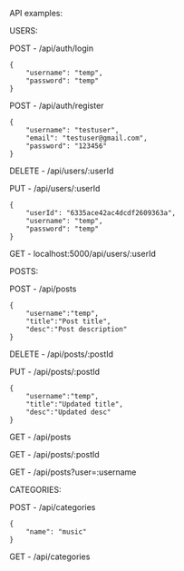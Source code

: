 API examples:

USERS:

POST - /api/auth/login
```
{
    "username": "temp",
    "password": "temp"
}
```

POST - /api/auth/register
```
{
    "username": "testuser",
    "email": "testuser@gmail.com",
    "password": "123456"
}
```

DELETE - /api/users/:userId

PUT - /api/users/:userId
```
{
    "userId": "6335ace42ac4dcdf2609363a",
    "username": "temp",
    "password": "temp"
}
```

GET - localhost:5000/api/users/:userId


POSTS:

POST - /api/posts
```
{
    "username":"temp",
    "title":"Post title",
    "desc":"Post description"
}
```

DELETE - /api/posts/:postId

PUT - /api/posts/:postId
```
{
    "username":"temp",
    "title":"Updated title",
    "desc":"Updated desc"
}
```

GET - /api/posts

GET - /api/posts/:postId

GET - /api/posts?user=:username


CATEGORIES:

POST - /api/categories
```
{
    "name": "music"
}
```

GET - /api/categories
